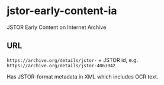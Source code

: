# jstor-early-content-ia

JSTOR Early Content on Internet Archive

## URL

`https://archive.org/details/jstor-` + JSTOR id, e.g. `https://archive.org/details/jstor-4063942`

Has JSTOR-format metadata in XML which includes OCR text.


